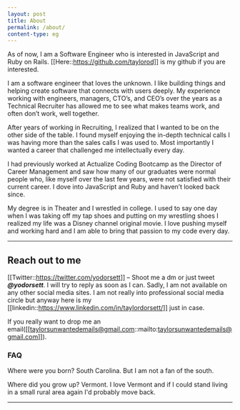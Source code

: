 ```yaml
---
layout: post
title: About
permalink: /about/
content-type: eg
---
```


As of now, I am a Software Engineer who is interested in JavaScript and Ruby on Rails. [[Here::https://github.com/taylorod]] is my github if you are interested.

I am a software engineer that loves the unknown. I like building things and helping create software that connects with users deeply. My experience working with engineers, managers, CTO’s, and CEO’s over the years as a Technical Recruiter has allowed me to see what makes teams work, and often don’t work, well together. 

After years of working in Recruiting, I realized that I wanted to be on the other side of the table. I found myself enjoying the in-depth technical calls I was having more than the sales calls I was used to. Most importantly I wanted a career that challenged me intellectually every day. 

I had previously worked at Actualize Coding Bootcamp as the Director of Career Management and saw how many of our graduates were normal people who, like myself over the last few years, were not satisfied with their current career. I dove into JavaScript and Ruby and haven’t looked back since. 

My degree is in Theater and I wrestled in college. I used to say one day when I was taking off my tap shoes and putting on my wrestling shoes I realized my life was a Disney channel original movie. I love pushing myself and working hard and I am able to bring that passion to my code every day.


---

## Reach out to me

[[Twitter::https://twitter.com/yodorsett]] – Shoot me a dm or just tweet ***@yodorsett***. I will try to reply as soon as I can. Sadly, I am not available on any other social media sites. I am not really into professional social media circle but anyway here is my [[linkedin::https://www.linkedin.com/in/taylordorsett/]] just in case.
    
If you really want to drop me an email([[taylorsunwantedemails@gmail.com::mailto:taylorsunwantedemails@gmail.com]]).

### FAQ

Where were you born?
South Carolina. But I am not a fan of the south.

Where did you grow up?
Vermont. I love Vermont and if I could stand living in a small rural area again I'd probably move back.

---